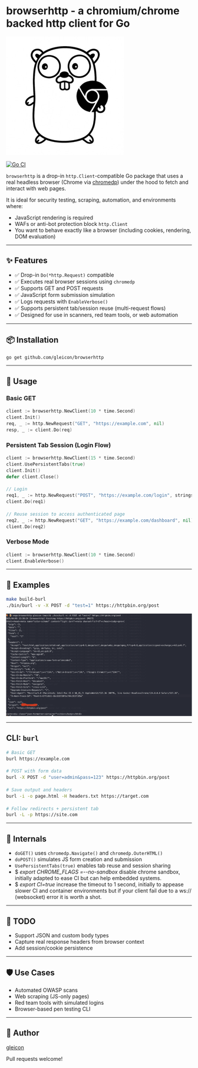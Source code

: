 # browserhttp - a chromium/chrome backed http client for Go

![browserhttp](https://raw.githubusercontent.com/gleicon/browserhttp/main/logo.jpeg)


[![Go CI](https://github.com/gleicon/browserhttp/actions/workflows/go.yml/badge.svg)](https://github.com/gleicon/browserhttp/actions/workflows/go.yml)

`browserhttp` is a drop-in `http.Client`-compatible Go package that uses a real headless browser (Chrome via [chromedp](https://github.com/chromedp/chromedp)) under the hood to fetch and interact with web pages.

It is ideal for security testing, scraping, automation, and environments where:

- JavaScript rendering is required
- WAFs or anti-bot protection block `http.Client`
- You want to behave exactly like a browser (including cookies, rendering, DOM evaluation)

---

## ✨ Features

- ✅ Drop-in `Do(*http.Request)` compatible
- ✅ Executes real browser sessions using `chromedp`
- ✅ Supports GET and POST requests
- ✅ JavaScript form submission simulation
- ✅ Logs requests with `EnableVerbose()`
- ✅ Supports persistent tab/session reuse (multi-request flows)
- ✅ Designed for use in scanners, red team tools, or web automation

---

## 📦 Installation

```bash
go get github.com/gleicon/browserhttp
```

---

## 🧪 Usage

### Basic GET

```go
client := browserhttp.NewClient(10 * time.Second)
client.Init()
req, _ := http.NewRequest("GET", "https://example.com", nil)
resp, _ := client.Do(req)
```

### Persistent Tab Session (Login Flow)

```go
client := browserhttp.NewClient(15 * time.Second)
client.UsePersistentTabs(true)
client.Init()
defer client.Close()

// Login
req1, _ := http.NewRequest("POST", "https://example.com/login", strings.NewReader("user=admin&pass=secret"))
client.Do(req1)

// Reuse session to access authenticated page
req2, _ := http.NewRequest("GET", "https://example.com/dashboard", nil)
client.Do(req2)
```

### Verbose Mode

```go
client := browserhttp.NewClient(10 * time.Second)
client.EnableVerbose()
```

---

## 📁 Examples

```bash
make build-burl
./bin/burl -v -X POST -d "test=1" https://httpbin.org/post
```

![burl](https://raw.githubusercontent.com/gleicon/browserhttp/main/burl-screenshot.png)

---

## CLI: `burl`

```bash
# Basic GET
burl https://example.com

# POST with form data
burl -X POST -d "user=admin&pass=123" https://httpbin.org/post

# Save output and headers
burl -i -o page.html -H headers.txt https://target.com

# Follow redirects + persistent tab
burl -L -p https://site.com
```

---

## 🔧 Internals

- `doGET()` uses `chromedp.Navigate()` and `chromedp.OuterHTML()`
- `doPOST()` simulates JS form creation and submission
- `UsePersistentTabs(true)` enables tab reuse and session sharing
- $ _export CHROME\_FLAGS =--no-sandbox_ disable chrome sandbox, initially adapted to ease CI but can help embedded systems.
- $ _export CI=true_ increase the timeout to 1 second, initially to appease slower CI and container environments but if your client fail due to a ws:// (websocket) error it is worth a shot.

---

## 🚧 TODO

- Support JSON and custom body types
- Capture real response headers from browser context
- Add session/cookie persistence

---

## 🛡️ Use Cases

- Automated OWASP scans
- Web scraping (JS-only pages)
- Red team tools with simulated logins
- Browser-based pen testing CLI

---

## 🧠 Author

[gleicon](https://github.com/gleicon)

Pull requests welcome!

